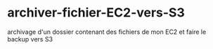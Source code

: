 # archiver-fichier-EC2-vers-S3
archivage d'un dossier contenant des fichiers de mon EC2 et faire le backup vers S3
